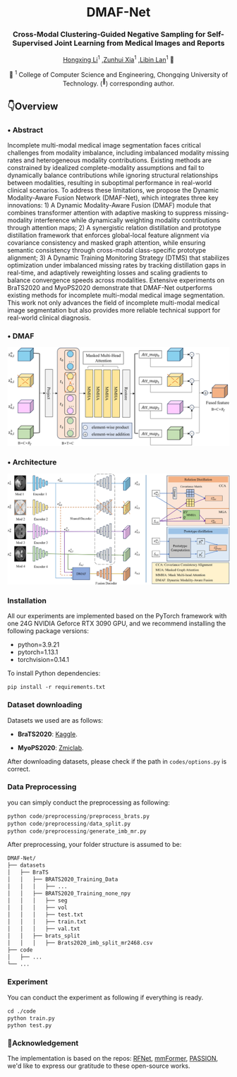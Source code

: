 <div align="center">
<h1> DMAF-Net </h1>
<h3>Cross-Modal Clustering-Guided Negative Sampling for Self-Supervised Joint Learning from Medical Images and Reports</h3>

[Hongxing Li](https://orcid.org/0009-0002-7958-3976)<sup>1</sup> ,[Zunhui Xia](https://orcid.org/0009-0008-6706-5817)<sup>1</sup> ,[Libin Lan](https://orcid.org/0000-0003-4754-813X)<sup>1</sup> :email:</sup>

🏢 <sup>1</sup> College of Computer Science and Engineering, Chongqing University of Technology.  (<sup>:email:</sup>) corresponding author.
</div>

## 👇Overview
  
### • Abstract
Incomplete multi-modal medical image segmentation faces critical challenges from modality imbalance, including imbalanced modality missing rates and heterogeneous modality contributions. Existing methods are constrained by idealized complete-modality assumptions and fail to dynamically balance contributions while ignoring structural relationships between modalities, resulting in suboptimal performance in real-world clinical scenarios. To address these limitations, we propose the Dynamic Modality-Aware Fusion Network (DMAF-Net), which integrates three key innovations: 1) A Dynamic Modality-Aware Fusion (DMAF) module that combines transformer attention with adaptive masking to suppress missing-modality interference while dynamically weighting modality contributions through attention maps; 2) A synergistic relation distillation and prototype distillation framework that enforces global-local feature alignment via covariance consistency and masked graph attention, while ensuring semantic consistency through cross-modal class-specific prototype alignment; 3) A Dynamic Training Monitoring Strategy (DTMS) that stabilizes optimization under imbalanced missing rates by tracking distillation gaps in real-time, and adaptively reweighting losses and scaling gradients to balance convergence speeds across modalities. Extensive experiments on BraTS2020 and MyoPS2020 demonstrate that DMAF-Net outperforms existing methods for incomplete multi-modal medical image segmentation. This work not only advances the field of incomplete multi-modal medical image segmentation but also provides more reliable technical support for real-world clinical diagnosis.
### • DMAF
<div align="center">
<img src="assets/DMAF.jpg" />
</div>

### • Architecture
<div align="center">
<img src="assets/architecture.jpg" />
</div>

###  Installation
All our experiments are implemented based on the PyTorch framework with one 24G NVIDIA Geforce RTX 3090 GPU, and we recommend installing the following package versions:
- python=3.9.21
- pytorch=1.13.1
- torchvision=0.14.1

To install Python dependencies:
```
pip install -r requirements.txt
```
### Dataset downloading
Datasets we used are as follows:

- **BraTS2020**: [Kaggle](https://www.kaggle.com/datasets/awsaf49/brats20-dataset-training-validation).

- **MyoPS2020**: [Zmiclab](https://zmiclab.github.io/zxh/0/myops20/). 


After downloading datasets, please check if the path in `codes/options.py` is correct.

### Data Preprocessing
you can simply conduct the preprocessing as following:
``` python
python code/preprocessing/preprocess_brats.py
python code/preprocessing/data_split.py
python code/preprocessing/generate_imb_mr.py
```
After preprocessing, your folder structure is assumed to be:
```
DMAF-Net/
├── datasets
│   ├── BraTS
│   │   ├── BRATS2020_Training_Data
│   │   │   ├── ...
│   │   ├── BRATS2020_Training_none_npy
│   │   │   ├── seg
│   │   │   ├── vol
│   │   │   ├── test.txt
│   │   │   ├── train.txt
│   │   │   ├── val.txt
│   │   ├── brats_split
│   │   │   ├── Brats2020_imb_split_mr2468.csv
├── code
│   ├── ...
└── ...
```
### Experiment
You can conduct the experiment as following if everything is ready.
```
cd ./code
python train.py
python test.py
```
### 📑Acknowledgement
The implementation is based on the repos: [RFNet](https://github.com/dyh127/RFNet), [mmFormer](https://github.com/YaoZhang93/mmFormer), [PASSION](https://github.com/Jun-Jie-Shi/PASSION), we'd like to express our gratitude to these open-source works.
